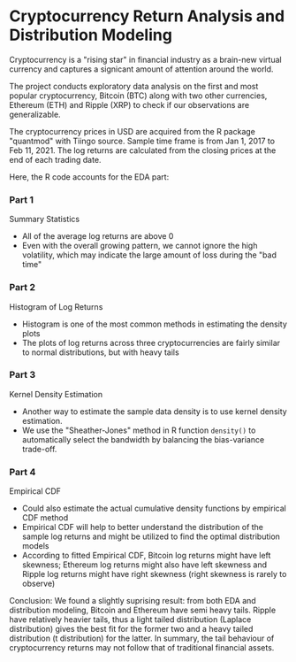 # Cryptocurrency Return Analysis and Distribution Modeling

Cryptocurrency is a "rising star" in financial industry as a brain-new virtual currency and captures a signicant amount of attention around the world.

The project conducts exploratory data analysis on the first and most popular cryptocurrency, Bitcoin (BTC) along with two other currencies, Ethereum (ETH) and Ripple (XRP) to check if our observations are generalizable.

The cryptocurrency prices in USD are acquired from the R package "quantmod" with Tiingo source. Sample time frame is from Jan 1, 2017 to Feb 11, 2021.
The log returns are calculated from the closing prices at the end of each trading date.

Here, the R code accounts for the EDA part:

### Part 1 
Summary Statistics
- All of the average log returns are above 0
- Even with the overall growing pattern, we cannot ignore the high volatility, which may indicate the large amount of loss during the "bad time"

### Part 2
Histogram of Log Returns
- Histogram is one of the most common methods in estimating the density plots
- The plots of log returns across three cryptocurrencies are fairly similar to normal distributions, but with heavy tails

### Part 3
Kernel Density Estimation
- Another way to estimate the sample data density is to use kernel density estimation.
- We use the "Sheather-Jones" method in R function `density()` to automatically select the bandwidth by balancing the bias-variance trade-off. 

### Part 4
Empirical CDF
- Could also estimate the actual cumulative density functions by empirical CDF method
- Empirical CDF will help to better understand the distribution of the sample log returns and might be utilized to find the optimal distribution models
- According to fitted Empirical CDF, Bitcoin log returns might have left skewness; Ethereum log returns might also have left skewness and Ripple log returns might have right skewness (right skewness is rarely to observe)

Conclusion: We found a slightly suprising result: from both EDA and distribution modeling, Bitcoin and Ethereum have semi heavy tails. Ripple have relatively heavier tails, thus a light tailed distribution (Laplace distribution) gives the best fit for the former two and a heavy tailed distribution (t distribution) for the latter. In summary, the tail behaviour of cryptocurrency returns may not follow that of traditional financial assets.
